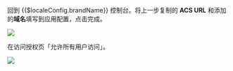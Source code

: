 <IntegrationDetailCard :title="`配置 ${$localeConfig.brandName} 应用`">

回到 {{$localeConfig.brandName}} 控制台。将上一步复制的 **ACS URL** 和添加的**域名**填写到应用配置，点击完成。

![](~@imagesZhCn/integration/adobe/3-1.png)

在访问授权页「允许所有用户访问」。

![](~@imagesZhCn/integration/adobe/3-2.png)

</IntegrationDetailCard>

